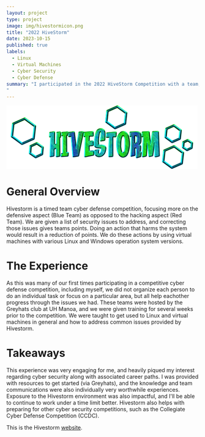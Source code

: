 ```yaml
---
layout: project
type: project
image: img/hivestormicon.png
title: "2022 HiveStorm"
date: 2023-10-15
published: true
labels:
  - Linux
  - Virtual Machines
  - Cyber Security
  - Cyber Defense
summary: "I participated in the 2022 HiveStorm Competition with a team, a competition awarding points based on capture-the-flag style objectives within various Linux and Windows operating system versions as well as security best practices.
"
---
```


<div class="text-center p-4">
  <img width="500px" src="../img/hivestormimg.png" class="img-thumbnail" >
</div>

<h1> General Overview </h1>
Hivestorm is a timed team cyber defense competition, focusing more on the defensive aspect (Blue Team) as opposed to the hacking aspect (Red Team). We are given a list of security issues to address, and correcting those issues gives teams points. Doing an action that harms the system would result in a reduction of points. We do these actions by using virtual machines with various Linux and Windows operation system versions. 

<h1> The Experience </h1>

As this was many of our first times participating in a competitive cyber defense competition, including myself, we did not organize each person to do an individual task or focus on a particular area, but all help eachother progress through the issues we had. These teams were hosted by the Greyhats club at UH Manoa, and we were given training for several weeks prior to the competition. We were taught to get used to Linux and virtual machines in general and how to address common issues provided by Hivestorm. 

<h1> Takeaways </h1>

This experience was very engaging for me, and heavily piqued my interest regarding cyber security along with associated career paths. I was provided with resources to get started (via Greyhats), and the knowledge and team communications were also individually very worthwhile experiences. Exposure to the Hivestorm environment was also impactful, and I'll be able to continue to work under a time limit better. Hivestorm also helps with preparing for other cyber security competitions, such as the Collegiate Cyber Defense Competition (CCDC).

This is the Hivestorm [website](https://www.hivestorm.org/).
